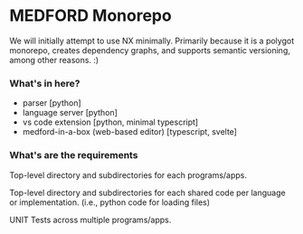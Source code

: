 # MEDFORD Monorepo

We will initially attempt to use NX minimally. Primarily because it is a polygot monorepo, creates dependency graphs, and supports semantic versioning, among other reasons. :)

### What's in here?
- parser [python]
- language server [python]
- vs code extension [python, minimal typescript]
- medford-in-a-box (web-based editor) [typescript, svelte]

### What's are the requirements

Top-level directory and subdirectories for each programs/apps.

Top-level directory and subdirectories for each shared code per language or implementation. (i.e., python code for loading files)

UNIT Tests across multiple programs/apps.

